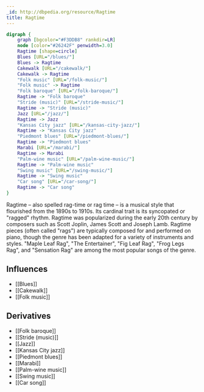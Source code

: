 ```yaml
---
_id: http://dbpedia.org/resource/Ragtime
title: Ragtime
---
```


```dot
digraph {
	graph [bgcolor="#F3DDB8" rankdir=LR]
	node [color="#26242F" penwidth=3.0]
	Ragtime [shape=circle]
	Blues [URL="/blues/"]
	Blues -> Ragtime
	Cakewalk [URL="/cakewalk/"]
	Cakewalk -> Ragtime
	"Folk music" [URL="/folk-music/"]
	"Folk music" -> Ragtime
	"Folk baroque" [URL="/folk-baroque/"]
	Ragtime -> "Folk baroque"
	"Stride (music)" [URL="/stride-music/"]
	Ragtime -> "Stride (music)"
	Jazz [URL="/jazz/"]
	Ragtime -> Jazz
	"Kansas City jazz" [URL="/kansas-city-jazz/"]
	Ragtime -> "Kansas City jazz"
	"Piedmont blues" [URL="/piedmont-blues/"]
	Ragtime -> "Piedmont blues"
	Marabi [URL="/marabi/"]
	Ragtime -> Marabi
	"Palm-wine music" [URL="/palm-wine-music/"]
	Ragtime -> "Palm-wine music"
	"Swing music" [URL="/swing-music/"]
	Ragtime -> "Swing music"
	"Car song" [URL="/car-song/"]
	Ragtime -> "Car song"
}
```

Ragtime – also spelled rag-time or rag time – is a musical style that flourished from the 1890s to 1910s. Its cardinal trait is its syncopated or "ragged" rhythm. Ragtime was popularized during the early 20th century by composers such as Scott Joplin, James Scott and Joseph Lamb. Ragtime pieces (often called "rags") are typically composed for and performed on piano, though the genre has been adapted for a variety of instruments and styles. "Maple Leaf Rag", "The Entertainer", "Fig Leaf Rag", "Frog Legs Rag", and "Sensation Rag" are among the most popular songs of the genre.

## Influences

- [[Blues]]
- [[Cakewalk]]
- [[Folk music]]

## Derivatives

- [[Folk baroque]]
- [[Stride (music)]]
- [[Jazz]]
- [[Kansas City jazz]]
- [[Piedmont blues]]
- [[Marabi]]
- [[Palm-wine music]]
- [[Swing music]]
- [[Car song]]
